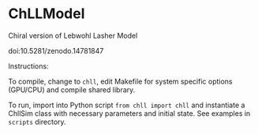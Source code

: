 # ChLLModel
Chiral version of Lebwohl Lasher Model

doi:10.5281/zenodo.14781847

Instructions:

To compile, change to `chll`, edit Makefile for system specific options (GPU/CPU) and compile shared library.

To run, import into Python script `from chll import chll` and instantiate a ChllSim class with necessary parameters and initial state. See examples in `scripts` directory.
